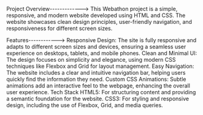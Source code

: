 Project Overview------------->
This Webathon project is a simple, responsive, and modern website developed using HTML and CSS. The website showcases clean design principles, user-friendly navigation, and responsiveness for different screen sizes.

Features------------>
Responsive Design: The site is fully responsive and adapts to different screen sizes and devices, ensuring a seamless user experience on desktops, tablets, and mobile phones.
Clean and Minimal UI: The design focuses on simplicity and elegance, using modern CSS techniques like Flexbox and Grid for layout management.
Easy Navigation: The website includes a clear and intuitive navigation bar, helping users quickly find the information they need.
Custom CSS Animations: Subtle animations add an interactive feel to the webpage, enhancing the overall user experience.
Tech Stack
HTML5: For structuring content and providing a semantic foundation for the website.
CSS3: For styling and responsive design, including the use of Flexbox, Grid, and media queries.

